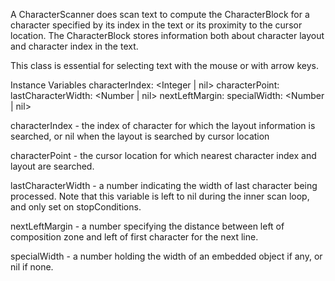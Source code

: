 A CharacterScanner does scan text to compute the CharacterBlock for a character specified by its index in the text or its proximity to the cursor location. The CharacterBlock stores information both about character layout and character index in the text.This class is essential for selecting text with the mouse or with arrow keys.Instance Variables	characterIndex:		<Integer | nil>	characterPoint:		<Point>	lastCharacterWidth:		<Number | nil>	nextLeftMargin:		<Number>	specialWidth:		<Number | nil>characterIndex	- the index of character for which the layout information is searched, or nil when the layout is searched by cursor locationcharacterPoint	- the cursor location for which nearest character index and layout are searched.lastCharacterWidth	- a number indicating the width of last character being processed.	Note that this variable is left to nil during the inner scan loop, and only set on stopConditions.nextLeftMargin	- a number specifying the distance between left of composition zone and left of first character for the next line.specialWidth	- a number holding the width of an embedded object if any, or nil if none.